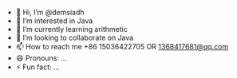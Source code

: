- 👋 Hi, I’m @demsiadh
- 👀 I’m interested in Java
- 🌱 I’m currently learning arithmetic
- 💞️ I’m looking to collaborate on Java 
- 📫 How to reach me +86 15036422705 OR 1368417681@qq.com
- 😄 Pronouns: ...
- ⚡ Fun fact: ...

<!---
demsiadh/demsiadh is a ✨ special ✨ repository because its `README.md` (this file) appears on your GitHub profile.
You can click the Preview link to take a look at your changes.
--->
